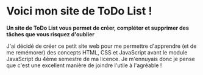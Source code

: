 # Voici mon site de ToDo List !

**Un site de ToDo List vous permet de créer, compléter et supprimer des tâches que vous risquez d'oublier**

J'ai décidé de créer ce petit site web pour me permettre d'apprendre (et de me remémorer) des concepts HTML,
CSS et JavaScript avant le module JavaScript du 4ème semestre de ma licence.
Je m'ennuyais donc je pense que c'est une excellent manière de joindre l'utile à l'agréable !
